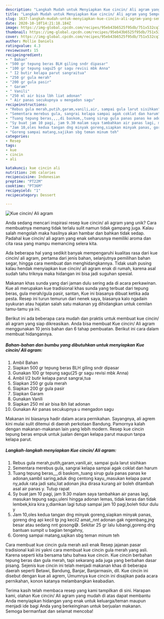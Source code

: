 ```yaml
---
description: "Langkah Mudah untuk Menyiapkan Kue cincin/ Ali agram yang Sempurna"
title: "Langkah Mudah untuk Menyiapkan Kue cincin/ Ali agram yang Sempurna"
slug: 1637-langkah-mudah-untuk-menyiapkan-kue-cincin-ali-agram-yang-sempurna
date: 2020-10-10T14:21:18.184Z
image: https://img-global.cpcdn.com/recipes/95eb43b6525f95db/751x532cq70/kue-cincin-ali-agram-foto-resep-utama.jpg
thumbnail: https://img-global.cpcdn.com/recipes/95eb43b6525f95db/751x532cq70/kue-cincin-ali-agram-foto-resep-utama.jpg
cover: https://img-global.cpcdn.com/recipes/95eb43b6525f95db/751x532cq70/kue-cincin-ali-agram-foto-resep-utama.jpg
author: Mollie Daniels
ratingvalue: 4.3
reviewcount: 15
recipeingredient:
- " Bahan"
- "500 gr tepung beras BLH giling sndr dipasar"
- "100 gr tepung sagu25 gr sagu revisi mbk Anna"
- " I2 butir kelapa parut sangraitua"
- "250 gr gula merah"
- "200 gr gula pasir"
- " Garam"
- " Vanili"
- "250 ml air bisa lbh liat adonan"
- " Air panas secukupnya u mengadon sagu"
recipeinstructions:
- "Rebus gula merah,putih,garam,vanili,air, sampai gula larut sisihkan"
- "Sementara merebus gula, sangrai kelapa sampai agak coklat dan harum"
- "Tuang tepung beras,,,,di baskom,,tuang sirup gula panas panas ke adonan,sambil saring,aduk dng centong kayu,,masukan kelapa parut ny,aduk rata jadi satu,liat adonan jika dirasa kurang air boleh ditambah asal air panas y. Tutup rapat"
- "Sy buat jam 10 pagi, jam 9.30 malam saya tambahkan air panas lagi, masukan tepung sagu,uleni hingga adonan lemas, tidak keras dan tidak lembek,kira kira y,diamkan lagi tutup sampai jam 10 pagi,boleh tidur dulu y"
- "Jam 10,oles kedua tangan dng minyak goreng,siapkan minyak panas, goreng dng api kecil tp jng kecil2 amat,,nnt adonan gak ngembang,jng besar atau sedang nnt gosong😅. Sekitar 25 gr lalu lubangi,goreng dng bantuan sumpit u bagian tengahny,"
- "Goreng sampai matang,sajikan sbg teman minum teh"
categories:
- Resep
tags:
- kue
- cincin
- ali

katakunci: kue cincin ali 
nutrition: 246 calories
recipecuisine: Indonesian
preptime: "PT22M"
cooktime: "PT36M"
recipeyield: "1"
recipecategory: Dessert

---
```



![Kue cincin/ Ali agram](https://img-global.cpcdn.com/recipes/95eb43b6525f95db/751x532cq70/kue-cincin-ali-agram-foto-resep-utama.jpg)

Anda sedang mencari inspirasi resep kue cincin/ ali agram yang unik? Cara membuatnya memang tidak terlalu sulit namun tidak gampang juga. Kalau salah mengolah maka hasilnya akan hambar dan bahkan tidak sedap. Padahal kue cincin/ ali agram yang enak seharusnya memiliki aroma dan cita rasa yang mampu memancing selera kita.

Ada beberapa hal yang sedikit banyak mempengaruhi kualitas rasa dari kue cincin/ ali agram, pertama dari jenis bahan, selanjutnya pemilihan bahan segar, hingga cara membuat dan menghidangkannya. Tidak usah pusing kalau hendak menyiapkan kue cincin/ ali agram enak di rumah, karena asal sudah tahu triknya maka hidangan ini bisa jadi suguhan spesial.

Makanan khas sunda yang dari jaman dulu sering ada di acara perkawinan. Kue ali merupakan kue tradisional khas sunda yang terbuat dari tepung beras, gula merah/gula pasir, santan, Kue ini biasanya dibuat ketika ada pesta. Resep ini turun temurun dari nenek saya, biasanya kalo ngadain syukuran atau hajatan salah satu makanan yg dihidangkan untuk cemilan tamu-tamu ya ini.


Berikut ini ada beberapa cara mudah dan praktis untuk membuat kue cincin/ ali agram yang siap dikreasikan. Anda bisa membuat Kue cincin/ Ali agram menggunakan 10 jenis bahan dan 6 tahap pembuatan. Berikut ini cara dalam membuat hidangannya.

<!--inarticleads1-->

##### Bahan-bahan dan bumbu yang dibutuhkan untuk menyiapkan Kue cincin/ Ali agram:

1. Ambil  Bahan
1. Siapkan 500 gr tepung beras BLH giling sndr dipasar
1. Gunakan 100 gr tepung sagu(25 gr sagu revisi mbk Anna)
1. Ambil  I/2 butir kelapa parut sangrai,tua
1. Siapkan 250 gr gula merah
1. Siapkan 200 gr gula pasir
1. Siapkan  Garam
1. Gunakan  Vanili
1. Siapkan 250 ml air bisa lbh liat adonan
1. Gunakan  Air panas secukupnya u mengadon sagu


Makanan ini biasanya hadir dalam acara pernikahan. Sayangnya, ali agrem kini mulai sulit ditemui di daerah perkotaan Bandung. Pamornya kalah dengan makanan-makanan lain yang lebih modern. Resep kue cincin tepung beras empuk untuk jualan dengan kelapa parut maupun tanpa kelapa parut. 

<!--inarticleads2-->

##### Langkah-langkah menyiapkan Kue cincin/ Ali agram:

1. Rebus gula merah,putih,garam,vanili,air, sampai gula larut sisihkan
1. Sementara merebus gula, sangrai kelapa sampai agak coklat dan harum
1. Tuang tepung beras,,,,di baskom,,tuang sirup gula panas panas ke adonan,sambil saring,aduk dng centong kayu,,masukan kelapa parut ny,aduk rata jadi satu,liat adonan jika dirasa kurang air boleh ditambah asal air panas y. Tutup rapat
1. Sy buat jam 10 pagi, jam 9.30 malam saya tambahkan air panas lagi, masukan tepung sagu,uleni hingga adonan lemas, tidak keras dan tidak lembek,kira kira y,diamkan lagi tutup sampai jam 10 pagi,boleh tidur dulu y
1. Jam 10,oles kedua tangan dng minyak goreng,siapkan minyak panas, goreng dng api kecil tp jng kecil2 amat,,nnt adonan gak ngembang,jng besar atau sedang nnt gosong😅. Sekitar 25 gr lalu lubangi,goreng dng bantuan sumpit u bagian tengahny,
1. Goreng sampai matang,sajikan sbg teman minum teh


Cara membuat kue cincin gula merah asli enak Resep jajanan pasar tradisional kali ini yakni cara membuat kue cincin gula merah yang asli. Karena seperti kita bersama tahu bahwa kue cincin. Kue cincin berbahan tepung beras dan gula merah, tapi sekarang ada juga yang berbahan dasar pisang. Sejenis kue cincin ini telah menjadi makanan khas di beberapa daerah seperti Betawi, Bandung, Banjar, Banjarmasin, dll. Kue cincin ini disebut dengan kue ali agrem, Umumnya kue cincin ini disajikan pada acara pernikahan, konon katanya melambangkan keabadian. 

Terima kasih telah membaca resep yang kami tampilkan di sini. Harapan kami, olahan Kue cincin/ Ali agram yang mudah di atas dapat membantu Anda menyiapkan hidangan yang enak untuk keluarga/teman maupun menjadi ide bagi Anda yang berkeinginan untuk berjualan makanan. Semoga bermanfaat dan selamat mencoba!

